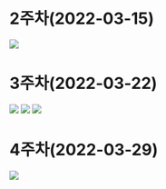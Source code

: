 # 2주차(2022-03-15)
<img width="" height="" src="./pic/2st.png"></img>

# 3주차(2022-03-22)
<img width="" height="" src="./pic/3st.png"></img>
<img width="" height="" src="./pic/naver.png"></img>
<img width="" height="" src="./pic/call.png"></img>

# 4주차(2022-03-29)
<img width="" height="" src="./pic/toast.png"></img>
